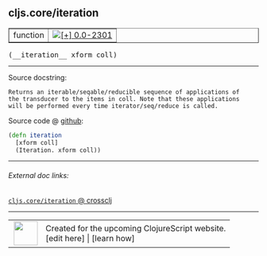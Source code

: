 ## cljs.core/iteration



 <table border="1">
<tr>
<td>function</td>
<td><a href="https://github.com/cljsinfo/cljs-api-docs/tree/0.0-2301"><img valign="middle" alt="[+] 0.0-2301" title="Added in 0.0-2301" src="https://img.shields.io/badge/+-0.0--2301-lightgrey.svg"></a> </td>
</tr>
</table>


 <samp>
(__iteration__ xform coll)<br>
</samp>

---





Source docstring:

```
Returns an iterable/seqable/reducible sequence of applications of
the transducer to the items in coll. Note that these applications
will be performed every time iterator/seq/reduce is called.
```


Source code @ [github](https://github.com/clojure/clojurescript/blob/r2311/src/cljs/cljs/core.cljs#L8187-L8192):

```clj
(defn iteration
  [xform coll]
  (Iteration. xform coll))
```

<!--
Repo - tag - source tree - lines:

 <pre>
clojurescript @ r2311
└── src
    └── cljs
        └── cljs
            └── <ins>[core.cljs:8187-8192](https://github.com/clojure/clojurescript/blob/r2311/src/cljs/cljs/core.cljs#L8187-L8192)</ins>
</pre>

-->

---



###### External doc links:

[`cljs.core/iteration` @ crossclj](http://crossclj.info/fun/cljs.core.cljs/iteration.html)<br>

---

 <table>
<tr><td>
<img valign="middle" align="right" width="48px" src="http://i.imgur.com/Hi20huC.png">
</td><td>
Created for the upcoming ClojureScript website.<br>
[edit here] | [learn how]
</td></tr></table>

[edit here]:https://github.com/cljsinfo/cljs-api-docs/blob/master/cljsdoc/cljs.core/iteration.cljsdoc
[learn how]:https://github.com/cljsinfo/cljs-api-docs/wiki/cljsdoc-files

<!--

This information was too distracting to show to readers, but I'll leave it
commented here since it is helpful to:

- pretty-print the data used to generate this document
- and show how to retrieve that data



The API data for this symbol:

```clj
{:ns "cljs.core",
 :name "iteration",
 :signature ["[xform coll]"],
 :history [["+" "0.0-2301"]],
 :type "function",
 :full-name-encode "cljs.core/iteration",
 :source {:code "(defn iteration\n  [xform coll]\n  (Iteration. xform coll))",
          :title "Source code",
          :repo "clojurescript",
          :tag "r2311",
          :filename "src/cljs/cljs/core.cljs",
          :lines [8187 8192]},
 :full-name "cljs.core/iteration",
 :docstring "Returns an iterable/seqable/reducible sequence of applications of\nthe transducer to the items in coll. Note that these applications\nwill be performed every time iterator/seq/reduce is called."}

```

Retrieve the API data for this symbol:

```clj
;; from Clojure REPL
(require '[clojure.edn :as edn])
(-> (slurp "https://raw.githubusercontent.com/cljsinfo/cljs-api-docs/catalog/cljs-api.edn")
    (edn/read-string)
    (get-in [:symbols "cljs.core/iteration"]))
```

-->
